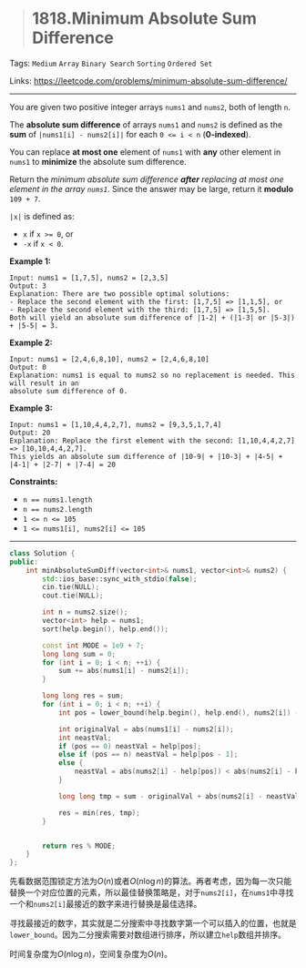 > # 1818.Minimum Absolute Sum Difference

Tags: `Medium` `Array` `Binary Search` `Sorting` `Ordered Set`

Links: https://leetcode.com/problems/minimum-absolute-sum-difference/

-----

You are given two positive integer arrays `nums1` and `nums2`, both of length `n`.

The **absolute sum difference** of arrays `nums1` and `nums2` is defined as the **sum** of `|nums1[i] - nums2[i]|` for each `0 <= i < n` (**0-indexed**).

You can replace **at most one** element of `nums1` with **any** other element in `nums1` to **minimize** the absolute sum difference.

Return the *minimum absolute sum difference **after** replacing at most one element in the array `nums1`.* Since the answer may be large, return it **modulo** `109 + 7`.

`|x|` is defined as:

- `x` if `x >= 0`, or
- `-x` if `x < 0`. 

**Example 1:**

```
Input: nums1 = [1,7,5], nums2 = [2,3,5]
Output: 3
Explanation: There are two possible optimal solutions:
- Replace the second element with the first: [1,7,5] => [1,1,5], or
- Replace the second element with the third: [1,7,5] => [1,5,5].
Both will yield an absolute sum difference of |1-2| + (|1-3| or |5-3|) + |5-5| = 3.
```

**Example 2:**

```
Input: nums1 = [2,4,6,8,10], nums2 = [2,4,6,8,10]
Output: 0
Explanation: nums1 is equal to nums2 so no replacement is needed. This will result in an 
absolute sum difference of 0.
```

**Example 3:**

```
Input: nums1 = [1,10,4,4,2,7], nums2 = [9,3,5,1,7,4]
Output: 20
Explanation: Replace the first element with the second: [1,10,4,4,2,7] => [10,10,4,4,2,7].
This yields an absolute sum difference of |10-9| + |10-3| + |4-5| + |4-1| + |2-7| + |7-4| = 20
```

**Constraints:**

- `n == nums1.length`
- `n == nums2.length`
- `1 <= n <= 105`
- `1 <= nums1[i], nums2[i] <= 105`

-------

```c++
class Solution {
public:
    int minAbsoluteSumDiff(vector<int>& nums1, vector<int>& nums2) {
    	std::ios_base::sync_with_stdio(false);
    	cin.tie(NULL);
    	cout.tie(NULL);

    	int n = nums2.size();
    	vector<int> help = nums1;
    	sort(help.begin(), help.end());

    	const int MODE = 1e9 + 7;
    	long long sum = 0;
    	for (int i = 0; i < n; ++i) {
    		sum += abs(nums1[i] - nums2[i]);
    	}

    	long long res = sum;
    	for (int i = 0; i < n; ++i) {
    		int pos = lower_bound(help.begin(), help.end(), nums2[i]) - help.begin();

    		int originalVal = abs(nums1[i] - nums2[i]);
    		int neastVal;
    		if (pos == 0) neastVal = help[pos];
    		else if (pos == n) neastVal = help[pos - 1];
    		else {
    			neastVal = abs(nums2[i] - help[pos]) < abs(nums2[i] - help[pos - 1]) ? help[pos] : help[pos - 1];
    		}

    		long long tmp = sum - originalVal + abs(nums2[i] - neastVal);

    		res = min(res, tmp);
    	}


    	return res % MODE;
    }
};
```

先看数据范围锁定方法为$O(n)$或者$O(n\log{n})$的算法。再者考虑，因为每一次只能替换一个对应位置的元素，所以最佳替换策略是，对于`nums2[i]`，在`nums1`中寻找一个和`nums2[i]`最接近的数字来进行替换是最佳选择。

寻找最接近的数字，其实就是二分搜索中寻找数字第一个可以插入的位置，也就是`lower_bound`。因为二分搜索需要对数组进行排序，所以建立`help`数组并排序。

时间复杂度为$O(n\log{n})$，空间复杂度为$O(n)$。


















